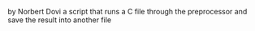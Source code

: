by Norbert Dovi
a script that runs a C file through the preprocessor and save the result into another file
